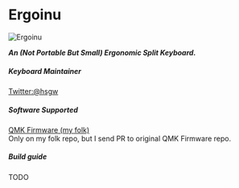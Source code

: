 Ergoinu
===

![Ergoinu](https://i.imgur.com/4CCM8Vl.jpg)

***An (Not Portable But Small) Ergonomic Split Keyboard.***

##### Keyboard Maintainer
[Twitter:@hsgw](https://twitter.com/hsgw)

##### Software Supported
[QMK Firmware (my folk)](https://github.com/hsgw/qmk_firmware)  
Only on my folk repo, but I send PR to original QMK Firmware repo.  

##### Build guide
TODO
